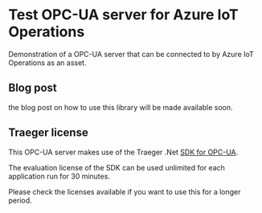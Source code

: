 # Test OPC-UA server for Azure IoT Operations

Demonstration of a OPC-UA server that can be connected to by Azure IoT Operations as an asset.

## Blog post

the blog post on how to use this library will be made available soon.

## Traeger license

This OPC-UA server makes use of the Traeger .Net [SDK for OPC-UA](https://opcua.traeger.de/en/).

The evaluation license of the SDK  can be used unlimited for each application run for 30 minutes.

Please check the licenses available if you want to use this for a longer period.



